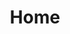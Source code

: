 ---
title: Home

statement: Ultimate Positioning Statement

cta:
    image: https://images.unsplash.com/photo-1567767292278-a4f21aa2d36e?ixlib=rb-1.2.1&ixid=eyJhcHBfaWQiOjEyMDd9&auto=format&fit=crop&w=1650&q=80
    overline: OVERLINE
    headline: Boutique commercial design and building project management services
    description:
    - We specialise in creating office spaces which inspire your team and help you grow your business.
    - Speak to one of our friendly team members about your next project

hero: https://images.unsplash.com/photo-1565183928294-7063f23ce0f8?ixlib=rb-1.2.1&ixid=eyJhcHBfaWQiOjEyMDd9&auto=format&fit=crop&w=1650&q=80

whatwedo:
    headline: Lorem Ipsum Dolor Sit Amet

whowework:
    headline: Who we've worked with
    clients:
        - title: Company A
          img: 
        - title: Company B
          img: 
        - title: Company C
          img: 
        - title: Company D
          img: 
    quote:
        message: I loved every moment when working with Luke Murray. 
        author: JOHN GAMING, BLIZZARD ENTERTAINMENT
        image: https://images.unsplash.com/photo-1576558656222-ba66febe3dec?ixlib=rb-1.2.1&ixid=eyJhcHBfaWQiOjEyMDd9&auto=format&fit=crop&w=1650&q=80

expertise:
    overline: EXPERIENCE AT ALL LEVELS
    headline: What makes us different is our personalised and true partnership approach.
    description: We bring a broad range of experience in commercial building projects - including as designer, builder, cost consultant and project manager.

---